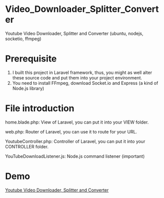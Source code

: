 # Video_Downloader_Splitter_Converter
Youtube Video Downloader, Splitter and Converter (ubuntu, nodejs, socketio, ffmpeg) 

# Prerequisite 
1. I built this project in Laravel framework, thus, you might as well alter these source code and put them into your project environment.
2. You need to install FFmpeg, download Socket.io and Express (a kind of Node.js library)

# File introduction
home.blade.php: 
View of Laravel, you can put it into your VIEW folder.

web.php:
Router of Laravel, you can use it to route for your URL.

YoutubeController.php:
Controller of Laravel, you can put it into your CONTROLLER folder.

YouTubeDownloadListener.js:
Node.js command listener (important)

# Demo
[Youtube Video Downloader, Splitter and Converter](https://www.youtube.com/watch?v=2whO3-DBXkw)
